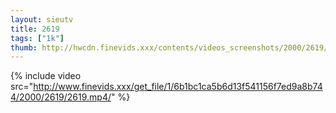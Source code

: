 ```yaml
--- 
layout: sieutv
title: 2619
tags: ["1k"]
thumb: http://hwcdn.finevids.xxx/contents/videos_screenshots/2000/2619/preview.mp4.jpg
---
```

{% include video src="http://www.finevids.xxx/get_file/1/6b1bc1ca5b6d13f541156f7ed9a8b744/2000/2619/2619.mp4/" %} 
